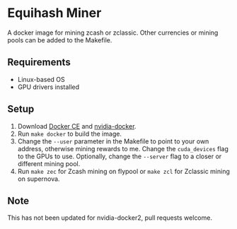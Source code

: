 # Equihash Miner

A docker image for mining zcash or zclassic.  Other currencies or mining pools can be added to the Makefile.  

## Requirements
* Linux-based OS
* GPU drivers installed

## Setup 

1. Download [Docker CE](https://www.docker.com/community-edition) and [nvidia-docker](https://github.com/NVIDIA/nvidia-docker).  
2. Run ```make docker``` to build the image.
3. Change the ```--user``` parameter in the Makefile to point to your own address, otherwise mining rewards to me. Change the ```cuda_devices``` flag to the GPUs to use.  Optionally, change the ```--server``` flag to a closer or different mining pool.   
4. Run ```make zec``` for Zcash mining on flypool or ```make zcl``` for Zclassic mining on supernova.  

## Note

This has not been updated for nvidia-docker2, pull requests welcome.  
